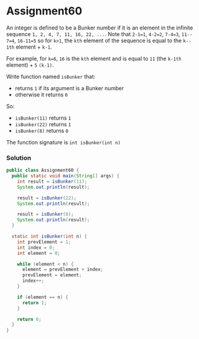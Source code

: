 # Assignment60

An integer is defined to be a Bunker number if it is an element in the infinite sequence `1, 2, 4, 7, 11, 16, 22, ...`. Note that `2­-1=1`, `4­-2=2`, `7-­4=3`, `11-­7=4`, `16-­11=5` so for `k>1`, the `kth` element of the sequence is equal to the `k-­1th` element + `k­-1`.

For example, for `k=6`, `16` is the `kth` element and is equal to `11` (the `k­-1th` element) + `5` `(k­-1)`.

Write function named `isBunker` that:

* returns `1` if its argument is a Bunker number
* otherwise it returns `0`

So:

* `isBunker(11)` returns `1`
* `isBunker(22)` returns `1`
* `isBunker(8)` returns `0`

The function signature is `int isBunker(int n)`

### Solution

```java
public class Assignment60 {
  public static void main(String[] args) {
    int result = isBunker(11);
    System.out.println(result);

    result = isBunker(22);
    System.out.println(result);

    result = isBunker(8);
    System.out.println(result);
  }

  static int isBunker(int n) {
    int prevElement = 1;
    int index = 0;
    int element = 0;

    while (element < n) {
      element = prevElement + index;
      prevElement = element;
      index++;
    }

    if (element == n) {
      return 1;
    }

    return 0;
  }
}
```
